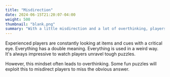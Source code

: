 ```yaml
---
title: "Misdirection"
date: 2024-06-15T21:20:07-04:00
weight: 500
thumbnail: "blank.png"
summary: "With a little misdirection and a lot of overthinking, players miss the obvious answer."
---
```


Experienced players are constantly looking at items and cues with a
critical eye. Everything has a double meaning. Everything is used in a
weird way. It's always impressive to watch players unravel tough puzzles.

However, this mindset often leads to overthinking. Some fun puzzles will
exploit this to misdirect players to miss the obvious answer.
